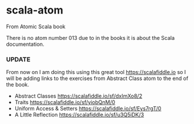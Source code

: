 # scala-atom
From Atomic Scala book

There is no atom number 013 due to in the books it is about the Scala documentation.

### UPDATE

From now on I am doing this using this great tool https://scalafiddle.io so I will be adding links to the exercises from Abstract Class atom to the end of the book.

- Abstract Classes https://scalafiddle.io/sf/dxImXo8/2
- Traits https://scalafiddle.io/sf/yiobQnM/0
- Uniform Access & Setters https://scalafiddle.io/sf/Eys7rgT/0
- A Little Reflection https://scalafiddle.io/sf/u3Q5iDK/3
